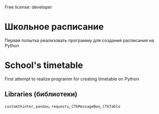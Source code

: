 Free license: developer
# Школьное расписание
Первая попытка реализовать программу для создания расписания на Python

# School's timetable
First attempt to realize programm for creating timetable on Python

## Libraries (библиотеки)
`customtkinter`, `pandas`, `requests`, `CTkMessageBox`, `CTkTable`
